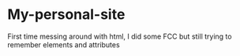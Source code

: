 # My-personal-site
First time messing around with html, I did some FCC but still trying to remember elements and attributes
